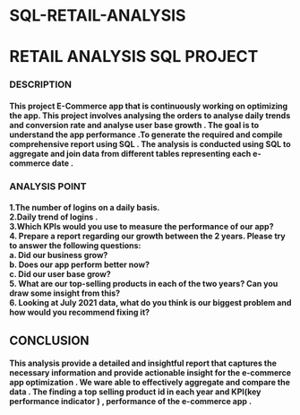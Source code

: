 # SQL-RETAIL-ANALYSIS
<H1>RETAIL ANALYSIS SQL PROJECT </H1>
<H3>DESCRIPTION</H3>
<H4>This project E-Commerce app that is continuously working on optimizing the app. This project involves analysing the orders to analyse daily trends and conversion rate and analyse user base growth . The goal is to understand the app performance .To generate the required and compile comprehensive report using SQL . The analysis is conducted using SQL to aggregate and join data from different tables representing each e-commerce date .</H4>
<H3>ANALYSIS POINT</H3>
<H4>1.The number of logins on a daily basis.<BR>
2.Daily trend of logins .<BR>
3.Which KPIs would you use to measure the performance of our app?<BR>
4. Prepare a report regarding our growth between the 2 years. Please try to answer the
following questions:<BR>
a. Did our business grow?<BR>
b. Does our app perform better now?<BR>
c. Did our user base grow?<BR>
5. What are our top-selling products in each of the two years? Can you draw some insight
from this?<BR>
6. Looking at July 2021 data, what do you think is our biggest problem and how would you
recommend fixing it?<BR>
</H4>
<H2>CONCLUSION </H2>
<H4>This analysis provide a detailed and insightful report that captures the necessary information and provide actionable insight for the e-commerce app optimization . We ware able to effectively aggregate and compare the data . The finding a top selling product id in each year and KPI(key performance indicator ) , performance of the e-commerce app . 
</H4>
